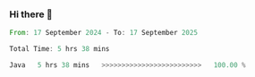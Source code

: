 ### Hi there 👋

<!--START_SECTION:waka-->

```rust
From: 17 September 2024 - To: 17 September 2025

Total Time: 5 hrs 38 mins

Java   5 hrs 38 mins   >>>>>>>>>>>>>>>>>>>>>>>>>   100.00 %
```

<!--END_SECTION:waka-->
